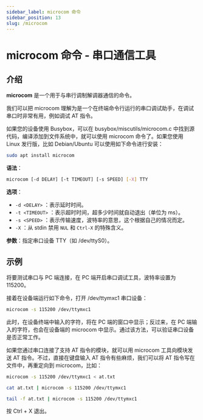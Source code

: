 ```yaml
---
sidebar_label: microcom 命令
sidebar_position: 13
slug: /microcom
---
```


# microcom 命令 - 串口通信工具



## 介绍

**microcom** 是一个用于与串行调制解调器通信的命令。

我们可以把 microcom 理解为是一个在终端命令行运行的串口调试助手，在调试串口时非常有用，例如调试 AT 指令。

如果您的设备使用 Busybox，可以在 busybox/miscutils/microcom.c 中找到源代码，编译添加到文件系统中，就可以使用 microcom 命令了。如果您使用 Linux 发行版，比如 Debian/Ubuntu 可以使用如下命令进行安装：

```bash
sudo apt install microcom
```

**语法**：

```bash
microcom [-d DELAY] [-t TIMEOUT] [-s SPEED] [-X] TTY
```

**选项**：

- `-d <DELAY>` ：表示延时时间。
- `-t <TIMEOUT>` ：表示超时时间，超多少时间就自动退出（单位为 ms）。
- `-s <SPEED>` ：表示传输速度，波特率的意思，这个根据自己的情况而定。
- `-X` ：从 stdin 禁用 `NUL` 和 `Ctrl-X` 的特殊含义。

**参数**：指定串口设备 TTY（如 /dev/ttyS0）。



## 示例

将要测试串口与 PC 端连接，在 PC 端开启串口调试工具，波特率设置为 115200。

接着在设备端运行如下命令，打开 /dev/ttymxc1 串口设备：

```bash
microcom -s 115200 /dev/ttymxc1
```

此时，在设备终端中输入的字符，将在 PC 端的窗口中显示；反过来，在 PC 端输入的字符，也会在设备端的 microcom 中显示。通过该方法，可以验证串口设备是否正常工作。

如果您通过串口连接了支持 AT 指令的模块，就可以用 microcom 工具向模块发送 AT 指令。不过，直接在键盘输入 AT 指令有些麻烦，我们可以将 AT 指令写在文件中，再重定向到 microcom，比如：

```bash
microcom -s 115200 /dev/ttymxc1 < at.txt
```

```bash
cat at.txt | microcom -s 115200 /dev/ttymxc1
```

```bash
tail -f at.txt | microcom -s 115200 /dev/ttymxc1
```

按 Ctrl + X 退出。



